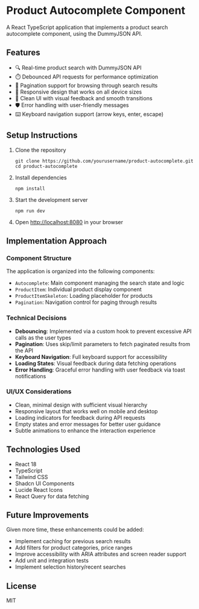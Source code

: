 
# Product Autocomplete Component

A React TypeScript application that implements a product search autocomplete component, using the DummyJSON API.

## Features

- 🔍 Real-time product search with DummyJSON API
- ⏱️ Debounced API requests for performance optimization
- 🧩 Pagination support for browsing through search results
- 📱 Responsive design that works on all device sizes
- 🎨 Clean UI with visual feedback and smooth transitions
- 🛡️ Error handling with user-friendly messages
- ⌨️ Keyboard navigation support (arrow keys, enter, escape)

## Setup Instructions

1. Clone the repository
   ```
   git clone https://github.com/yourusername/product-autocomplete.git
   cd product-autocomplete
   ```

2. Install dependencies
   ```
   npm install
   ```

3. Start the development server
   ```
   npm run dev
   ```

4. Open [http://localhost:8080](http://localhost:8080) in your browser

## Implementation Approach

### Component Structure

The application is organized into the following components:

- `Autocomplete`: Main component managing the search state and logic
- `ProductItem`: Individual product display component
- `ProductItemSkeleton`: Loading placeholder for products
- `Pagination`: Navigation control for paging through results

### Technical Decisions

- **Debouncing**: Implemented via a custom hook to prevent excessive API calls as the user types
- **Pagination**: Uses skip/limit parameters to fetch paginated results from the API
- **Keyboard Navigation**: Full keyboard support for accessibility
- **Loading States**: Visual feedback during data fetching operations
- **Error Handling**: Graceful error handling with user feedback via toast notifications

### UI/UX Considerations

- Clean, minimal design with sufficient visual hierarchy
- Responsive layout that works well on mobile and desktop
- Loading indicators for feedback during API requests
- Empty states and error messages for better user guidance
- Subtle animations to enhance the interaction experience

## Technologies Used

- React 18
- TypeScript
- Tailwind CSS
- Shadcn UI Components
- Lucide React Icons
- React Query for data fetching

## Future Improvements

Given more time, these enhancements could be added:

- Implement caching for previous search results
- Add filters for product categories, price ranges
- Improve accessibility with ARIA attributes and screen reader support
- Add unit and integration tests
- Implement selection history/recent searches

## License

MIT

